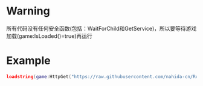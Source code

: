 # Warning
所有代码没有任何安全函数(包括：WaitForChild和GetService)，所以要等待游戏加载(game:IsLoaded()=true)再运行
# Example
```lua
loadstring(game:HttpGet("https://raw.githubusercontent.com/nahida-cn/Roblox/main/ScriptHub.lua"))()
```
